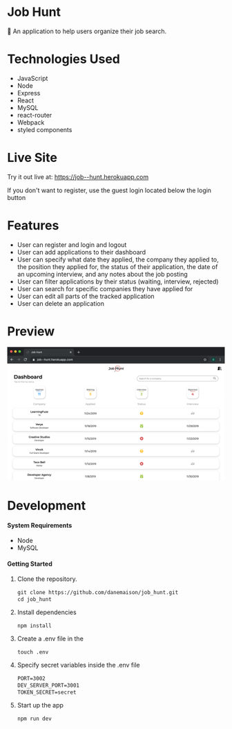 # Job Hunt
🔎 An application to help users organize their job search.

# Technologies Used

* JavaScript
* Node
* Express
* React
* MySQL
* react-router
* Webpack
* styled components

# Live Site

Try it out live at: https://job--hunt.herokuapp.com

If you don't want to register, use the guest login located below the login button

# Features

* User can register and login and logout
* User can add applications to their dashboard
* User can specify what date they applied,
  the company they applied to,
  the position they applied for,
  the status of their application,
  the date of an upcoming interview,
  and any notes about the job posting
* User can filter applications by their status (waiting, interview, rejected)
* User can search for specific companies they have applied for
* User can edit all parts of the tracked application
* User can delete an application

# Preview

![JobHunt](preview/job_hunt.png)

# Development

#### System Requirements

* Node
* MySQL

#### Getting Started


1. Clone the repository.

    ```
    git clone https://github.com/danemaison/job_hunt.git
    cd job_hunt
    ```

1. Install dependencies
    ```
    npm install
    ```

1. Create a .env file in the
    ```
    touch .env
    ```

1. Specify secret variables inside the .env file
    ```
    PORT=3002
    DEV_SERVER_PORT=3001
    TOKEN_SECRET=secret
    ```

1. Start up the app
    ```
    npm run dev
    ```
